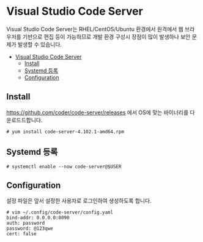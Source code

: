 # Visual Studio Code Server

Visual Studio Code Server는 RHEL/CentOS/Ubuntu 환경에서 원격에서 웹 브라우저를 기반으로 편집 등이 가능하므로 개발 환경 구성시 장점이 많이 발생하나 보안 문제가 발생할 수 있습니다.

- [Visual Studio Code Server](#visual-studio-code-server)
  - [Install](#install)
  - [Systemd 등록](#systemd-등록)
  - [Configuration](#configuration)

## Install

https://github.com/coder/code-server/releases 에서 OS에 맞는 바이너리를 다운로드드합니다.

```
# yum install code-server-4.102.1-amd64.rpm
```

## Systemd 등록

```
# systemctl enable --now code-server@$USER
```

## Configuration

설정 파일은 앞서 설정한 사용자로 로그인하여 생성하도록 합니다.

```
# vim ~/.config/code-server/config.yaml
bind-addr: 0.0.0.0:8090
auth: password
password: @123qwe
cert: false
```
